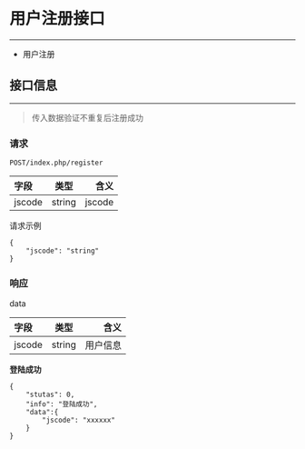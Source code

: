 # 用户注册接口
***
* 用户注册
## 接口信息
***
> 传入数据验证不重复后注册成功
### 请求

`POST/index.php/register`

|字段 | 类型 | 含义|
| :- |:-:| -:|
|jscode|string|jscode|

请求示例

```
{
    "jscode": "string"
}
```
### 响应
data

|字段 | 类型 | 含义|
| :- |:-:| -:|
|jscode|string|用户信息|

**登陆成功**
```
{
    "stutas": 0,
    "info": "登陆成功",
    "data":{
        "jscode": "xxxxxx"
    }
}
```
